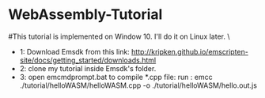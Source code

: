 # WebAssembly-Tutorial
#This tutorial is implemented on Window 10. I'll do it on Linux later. \\
 - 1: Download Emsdk from this link: http://kripken.github.io/emscripten-site/docs/getting_started/downloads.html
 - 2: clone my tutorial inside Emsdk's folder.
 - 3: open emcmdprompt.bat to compile *.cpp file: 
run : emcc ./tutorial/helloWASM/helloWASM.cpp -o ./tutorial/helloWASM/hello.out.js
